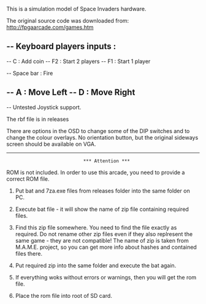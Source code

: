 This is a simulation model of Space Invaders hardware.

The original source code was downloaded from:
http://fpgaarcade.com/games.htm

-- Keyboard players inputs :
--
--   C : Add coin
--   F2 : Start 2 players
--   F1 : Start 1 player

--   Space bar   : Fire  

--   A           : Move Left
--   D           : Move Right
--
-- Untested Joystick support.

The rbf file is in releases

There are options in the OSD to change some of the DIP switches and 
to change the colour overlays.
No orientation button, but the original sideways screen should be available on VGA.

---------------------------------------------------------------------------------

                                *** Attention ***

ROM is not included. In order to use this arcade, you need to provide a correct ROM file.

1) Put bat and 7za.exe files from releases folder into the same folder on PC.

2) Execute bat file - it will show the name of zip file containing required files.

3) Find this zip file somewhere. You need to find the file exactly as required.
   Do not rename other zip files even if they also replresent the same game - they are not compatible!
   The name of zip is taken from M.A.M.E. project, so you can get more info about
   hashes and contained files there.

4) Put required zip into the same folder and execute the bat again.

5) If everything woks without errors or warnings, then you will get the rom file.

6) Place the rom file into root of SD card.
